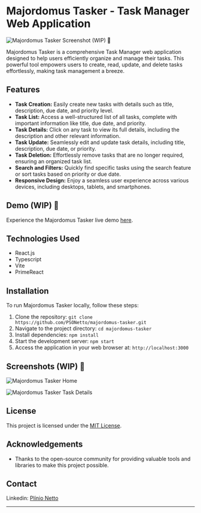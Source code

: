 # Majordomus Tasker - Task Manager Web Application

![Majordomus Tasker Screenshot](link-to-screenshot.png) (WIP) :construction:

Majordomus Tasker is a comprehensive Task Manager web application designed to help users efficiently organize and manage their tasks. This powerful tool empowers users to create, read, update, and delete tasks effortlessly, making task management a breeze.

##  Features

- **Task Creation:** Easily create new tasks with details such as title, description, due date, and priority level.
- **Task List:** Access a well-structured list of all tasks, complete with important information like title, due date, and priority.
- **Task Details:** Click on any task to view its full details, including the description and other relevant information.
- **Task Update:** Seamlessly edit and update task details, including title, description, due date, or priority.
- **Task Deletion:** Effortlessly remove tasks that are no longer required, ensuring an organized task list.
- **Search and Filters:** Quickly find specific tasks using the search feature or sort tasks based on priority or due date.
- **Responsive Design:** Enjoy a seamless user experience across various devices, including desktops, tablets, and smartphones.

## Demo (WIP) :construction:

Experience the Majordomus Tasker live demo [here](link-to-live-demo). 

## Technologies Used

- React.js
- Typescript
- Vite
- PrimeReact

## Installation

To run Majordomus Tasker locally, follow these steps:

1. Clone the repository: `git clone https://github.com/PSONetto/majordomus-tasker.git`
2. Navigate to the project directory: `cd majordomus-tasker`
3. Install dependencies: `npm install`
4. Start the development server: `npm start`
5. Access the application in your web browser at: `http://localhost:3000`

## Screenshots (WIP) :construction:

![Majordomus Tasker Home](screenshots/home.png)

![Majordomus Tasker Task Details](screenshots/task-details.png)

## License

This project is licensed under the [MIT License](LICENSE).

## Acknowledgements

- Thanks to the open-source community for providing valuable tools and libraries to make this project possible.

## Contact

Linkedin: [Plínio Netto](https://linkedin.com/in/plinio-netto)

---